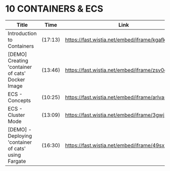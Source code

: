 # 10 CONTAINERS & ECS

Title | Time | Link
---|---|---
Introduction to Containers | (17:13) | https://fast.wistia.net/embed/iframe/kgafk4rlzb
[DEMO] Creating 'container of cats' Docker Image | (13:46) | https://fast.wistia.net/embed/iframe/zsv0qujjqt
ECS - Concepts | (10:25) | https://fast.wistia.net/embed/iframe/arlvani2g9
ECS - Cluster Mode | (13:09) | https://fast.wistia.net/embed/iframe/3gwj2wqjb1
[DEMO] - Deploying 'container of cats' using Fargate | (16:30) | https://fast.wistia.net/embed/iframe/49sxwwi9zr
